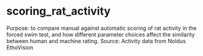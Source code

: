 # scoring_rat_activity

Purpose: to compare manual against automatic scoring of rat activity in the forced swim test, and how different parameter choices affect the similarity between human and machine rating.
Source: Activity data from Noldus EthoVision
